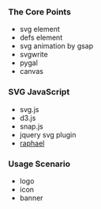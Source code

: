 ### The Core Points
- svg element
- defs element
- svg animation by gsap
- svgwrite
- pygal
- canvas

### SVG JavaScript
- svg.js
- d3.js
- snap.js
- jquery svg plugin
- [raphael](https://github.com/DmitryBaranovskiy/raphael)

### Usage Scenario
- logo
- icon
- banner
